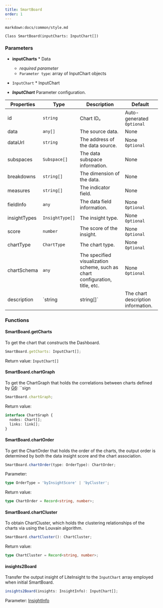 ```yaml
---
title: SmartBoard
order: 1
---
```


`markdown:docs/common/style.md`

<div class='doc-md'>

```sign
Class SmartBoard(inputCharts: InputChart[])
```
### Parameters

* **inputCharts** * Data
  * _required parameter_ 
  * `Parameter type`: array of InputChart objects

* `InputChart` * InputChart

* ***InputChart*** Parameter configuration.

| Properties | Type | Description | Default |  
| ----| ---- | ---- | -----|
| id | `string` | Chart ID。 | Auto-generated `Optional` |
| data | `any[]` | The source data. | None |
| dataUrl | `string` | The address of the data source. | None `Optional` |
| subspaces | `Subspace[]` | The data subspace information. | None |
| breakdowns | `string[]` | The dimension of the data. | None |
| measures | `string[]` | The indicator field. | None |
| fieldInfo | `any` | The data field information. | None `Optional` |
| insightTypes | `InsightType[]` | The insight type. | None `Optional` |
| score | `number` | The score of the insight. | None `Optional` |
| chartType | `ChartType` | The chart type. | None `Optional` |
| chartSchema | `any` | The specified visualization scheme, such as chart configuration, title, etc. | None `Optional` |
| description | `string | string[]` | The chart description information. | None `Optional` |

### Functions

#### SmartBoard.getCharts

To get the chart that constructs the Dashboard.
```ts
SmartBoard.getCharts: InputChart[];
```

Return value: `InputChart[]`

#### SmartBoard.chartGraph

To get the ChartGraph that holds the correlations between charts defined by [G6](https://g6.antv.vision/): 
``sign
```ts
SmartBoard.chartGraph;
```

Return value:
```ts
interface ChartGraph {
  nodes: Chart[];
  links: link[];
}
```

#### SmartBoard.chartOrder

To get the ChartOrder that holds the order of the charts, the output order is determined by both the data insight score and the chart association.
```ts
SmartBoard.chartOrder(type: OrderType): ChartOrder;
```

Parameter:
```ts
type OrderType = 'byInsightScore' | 'byCluster';
```

Return value:
```ts
type ChartOrder = Record<string, number>;
```

#### SmartBoard.chartCluster

To obtain ChartCluster, which holds the clustering relationships of the charts via using the Louvain algorithm.
```ts
SmartBoard.chartCluster(): ChartCluster;
```

Return value:
```ts
type ChartCluster = Record<string, number>;
```

#### insights2Board

Transfer the output insight of LiteInsight to the `InputChart` array employed when initial SmartBoard.
```ts
insights2Board(insights: InsightInfo): InputChart[];
```

Parameter: [InsightInfo](../lite-insight/auto-insights#getDataInsights)



</div>
